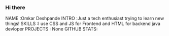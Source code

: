 ### Hi there ###
NAME        :Omkar Deshpande
INTRO       :Just a tech enthusiast trying to learn new things!
SKILLS      :I use CSS and JS for Frontend and HTML for backend java devloper
PROJECTS    : None
GITHUB STATS:
